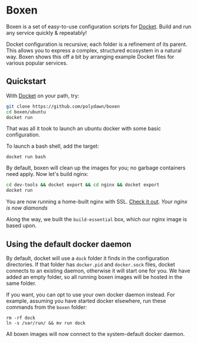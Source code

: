 # Boxen

Boxen is a set of easy-to-use configuration scripts for [Docket](https://github.com/polydawn/docket).
Build and run any service quickly & repeatably!

Docket configuration is recursive; each folder is a refinement of its parent.
This allows you to express a complex, structured ecosystem in a natural way.
Boxen shows this off a bit by arranging example Docket files for various popular services.

## Quickstart

With [Docket](https://github.com/polydawn/docket) on your path, try:

```bash
git clone https://github.com/polydawn/boxen
cd boxen/ubuntu
docket run
```

That was all it took to launch an ubuntu docker with some basic configuration.

To launch a bash shell, add the target:

```
docket run bash
```

By default, boxen will clean up the images for you; no garbage containers need apply.
Now let's build nginx:

```bash
cd dev-tools && docket export && cd nginx && docket export
docket run
```

You are now running a home-built nginx with SSL. [Check it out](https://127.0.0.1). *Your nginx is now diamonds*

Along the way, we built the `build-essential` box, which our nginx image is based upon.

## Using the default docker daemon

By default, docket will use a `dock` folder it finds in the configuration directories.
If that folder has `docker.pid` and `docker.sock` files, docket connects to an existing daemon, otherwise it will start one for you.
We have added an empty folder, so all running boxen images will be hosted in the same folder.

If you want, you can opt to use your own docker daemon instead.
For example, assuming you have started docker elsewhere, run these commands from the `boxen` folder:

```
rm -rf dock
ln -s /var/run/ && mv run dock
```

All boxen images will now connect to the system-default docker daemon.
